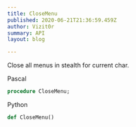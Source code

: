 ```yaml
---
title: CloseMenu
published: 2020-06-21T21:36:59.459Z
author: Vizit0r
summary: API
layout: blog

---
```


 

Close all menus in stealth for current char.



Pascal

```pascal
procedure CloseMenu;

```




Python
```python
def CloseMenu()
```